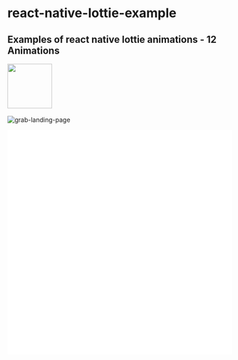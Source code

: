 # react-native-lottie-example
## Examples of react native lottie animations - 12 Animations
<img src="https://media.giphy.com/media/vFKqnCdLPNOKc/giphy.gif" width="100" height="100" />


![grab-landing-page](https://github.com/winnie1312/grab/blob/master/grab-landingpage-winnie.gif)


![grab-landing-page](https://github.com/AaronDsilva97/react-native-lottie-example/blob/main/src/assets/react.gif)